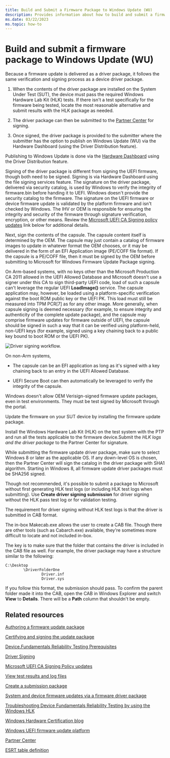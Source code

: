 ```yaml
---
title: Build and Submit a Firmware Package to Windows Update (WU)
description: Provides information about how to build and submit a firmware package to Windows Update (WU).
ms.date: 03/22/2023
ms.topic: how-to
---
```


# Build and submit a firmware package to Windows Update (WU)

Because a firmware update is delivered as a driver package, it follows the same verification and signing process as a device driver package.

1. When the contents of the driver package are installed on the System Under Test (SUT), the device must pass the required Windows Hardware Lab Kit (HLK) tests. If there isn't a test specifically for the firmware being tested, locate the most reasonable alternative and submit results with the HLK package as needed.

1. The driver package can then be submitted to the [Partner Center](https://partner.microsoft.com/dashboard) for signing.

1. Once signed, the driver package is provided to the submitter where the submitter has the option to publish on Windows Update (WU) via the Hardware Dashboard (using the Driver Distribution feature).

Publishing to Windows Update is done via the [Hardware Dashboard](https://partner.microsoft.com/dashboard) using the Driver Distribution feature.

Signing of the driver package is different from signing the UEFI firmware, though both need to be signed. Signing is via Hardware Dashboard using the file signing services feature. The signature on the driver package, delivered via security catalog, is used by Windows to verify the integrity of firmware.bin before handing it to UEFI. Windows doesn't provide the security catalog to the firmware. The signature on the UEFI firmware or device firmware update is validated by the platform firmware and isn't checked by Windows. The IHV or OEM is responsible for ensuring the integrity and security of the firmware through signature verification, encryption, or other means. Review the [Microsoft UEFI CA Signing policy updates](https://techcommunity.microsoft.com/t5/Windows-Hardware-Certification/bg-p/WindowsHardwareCertification) link below for additional details.

Next, sign the contents of the capsule. The capsule content itself is determined by the OEM. The capsule may just contain a catalog of firmware images to update in whatever format the OEM chooses, or it may be delivered in the form of an EFI Application image (PE/COFF file format). If the capsule is a PE/COFF file, then it must be signed by the OEM before submitting to Microsoft for Windows Firmware Update Package signing.

On Arm-based systems, with no keys other than the Microsoft Production CA 2011 allowed in the UEFI Allowed Database and Microsoft doesn't use a signer under this CA to sign third-party UEFI code, load of such a capsule can't leverage the regular UEFI **LoadImage()** service. The capsule application may, however, be loaded using a platform-specific verification against the boot ROM public key or the UEFI PK. This load must still be measured into TPM PCR\[7\] as for any other image. More generally, when capsule signing is deemed necessary (for example, to ensure integrity and authenticity of the complete update package), and the capsule may comprise firmware updates for firmware outside of UEFI, the capsule should be signed in such a way that it can be verified using platform-held, non-UEFI keys (for example, signed using a key chaining back to a public key bound to boot ROM or the UEFI PK).

![Driver signing workflow.](images/driver-signing-workflow.png)

On non-Arm systems,

- The capsule can be an EFI application as long as it's signed with a key chaining back to an entry in the UEFI Allowed Database.

- UEFI Secure Boot can then automatically be leveraged to verify the integrity of the capsule.

Windows doesn't allow OEM Verisign-signed firmware update packages, even in test environments. They must be test signed by Microsoft through the portal.

Update the firmware on your SUT device by installing the firmware update package.

Install the Windows Hardware Lab Kit (HLK) on the test system with the PTP and run all the tests applicable to the firmware device.Submit the *HLK logs and the driver package* to the Partner Center for signature.

While submitting the firmware update driver package, make sure to select Windows 8 or later as the applicable OS. If any down-level OS is chosen, then the Partner Center will sign the catalog in the driver package with SHA1 algorithm. Starting in Windows 8, all firmware update driver packages must be SHA256 signed.

Though not recommended, it's possible to submit a package to Microsoft without first generating HLK test logs (or including HLK test logs when submitting). Use **Create driver signing submission** for driver signing without the HLK pass test log or for validation testing.

The requirement for driver signing without HLK test logs is that the driver is submitted in CAB format.

The in-box Makecab.exe allows the user to create a CAB file. Though there are other tools (such as Cabarch.exe) available, they're sometimes more difficult to locate and not included in-box.

The key is to make sure that the folder that contains the driver is included in the CAB file as well. For example, the driver package may have a structure similar to the following:

```syntax
C:\Desktop
        \DriverFolderOne
                Driver.inf
                Driver.sys
```

If you follow this format, the submission should pass. To confirm the parent folder made it into the CAB, open the CAB in Windows Explorer and switch **View** to **Details**. There will be a **Path** column that shouldn't be empty.

## Related resources

[Authoring a firmware update package](./authoring-a-firmware-update-package.md)

[Certifying and signing the update package](./certifying-and-signing-the-update-package.md)

[Device.Fundamentals Reliability Testing Prerequisites](/windows-hardware/test/hlk/testref/devicefundamentals-reliability-testing-prerequisites)

[Driver Signing](../dashboard/index.md)

[Microsoft UEFI CA Signing Policy updates](https://techcommunity.microsoft.com/t5/Windows-Hardware-Certification/bg-p/WindowsHardwareCertification)

[View test results and log files](/windows-hardware/test/hlk/getstarted/step-7-view-test-results-and-log-files)

[Create a submission package](/windows-hardware/test/hlk/getstarted/step-8-create-a-submission-package)

[System and device firmware updates via a firmware driver package](./system-and-device-firmware-updates-via-a-firmware-driver-package.md)

[Troubleshooting Device Fundamentals Reliability Testing by using the Windows HLK](/windows-hardware/test/hlk/testref/troubleshooting-device-fundamentals-reliability-testing-by-using-the-windows-hck)

[Windows Hardware Certification blog](https://techcommunity.microsoft.com/t5/Windows-Hardware-Certification/bg-p/WindowsHardwareCertification)

[Windows UEFI firmware update platform](./windows-uefi-firmware-update-platform.md)

[Partner Center](https://partner.microsoft.com/dashboard)

[ESRT table definition](./esrt-table-definition.md)
